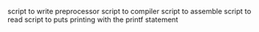 script to write preprocessor
script to compiler 
script to assemble
script to read
script to puts
printing with the printf statement
